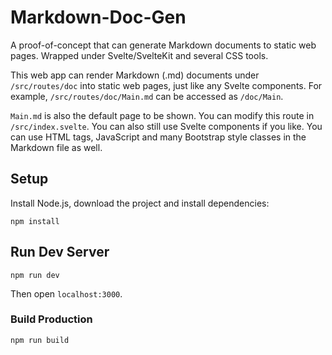 # Markdown-Doc-Gen

A proof-of-concept that can generate Markdown documents to static web pages. Wrapped under Svelte/SvelteKit and several CSS tools.

This web app can render Markdown (.md) documents under ```/src/routes/doc``` into static web pages, just like any Svelte components. For example, ```/src/routes/doc/Main.md``` can be accessed as ```/doc/Main```.

```Main.md``` is also the default page to be shown. You can modify this route in ```/src/index.svelte```. You can also still use Svelte components if you like. You can use HTML tags, JavaScript and many Bootstrap style classes in the Markdown file as well.

## Setup

Install Node.js, download the project and install dependencies:

```
npm install
```

## Run Dev Server

```
npm run dev
```

Then open ```localhost:3000```.

### Build Production

```
npm run build
```
